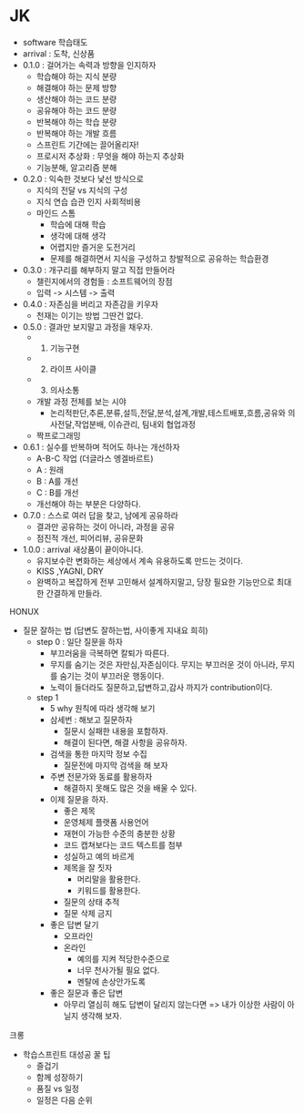 <!-- ---
layout: default
title: D01
parent: Boost
--- -->

# JK
- software 학습태도
- arrival : 도착, 신상품
- 0.1.0 : 걸어가는 속력과 방향을 인지하자
    - 학습해야 하는 지식 분량
    - 해결해야 하는 문제 방향
    - 생산해야 하는 코드 분량
    - 공유해야 하는 코드 분량
    - 반복해야 하는 학습 분량
    - 반복해야 하는 개발 흐름
    - 스프린트 기간에는 끌어올리자! 
    - 프로시저 추상화 : 무엇을 해야 하는지 추상화
    - 기능분해, 알고리즘 분해
- 0.2.0 : 익숙한 것보다 낯선 방식으로
    - 지식의 전달 vs 지식의 구성
    - 지식 연습 습관 인지 사회적비용
    - 마인드 스톰
        - 학습에 대해 학습
        - 생각에 대해 생각
        - 어렵지만 즐거운 도전거리
        - 문제를 해결하면서 지식을 구성하고 창발적으로 공유하는 학습환경
- 0.3.0 : 개구리를 해부하지 말고 직접 만들어라
    - 챌린지에서의 경험들 : 소프트웨어의 장점
    - 입력 -> 시스템 -> 출력
- 0.4.0 : 자존심을 버리고 자존감을 키우자
    - 천재는 이기는 방법 그딴건 없다.
- 0.5.0 : 결과만 보지말고 과정을 채우자.
    - 1. 기능구현
    - 2. 라이프 사이클
    - 3. 의사소통
    - 개발 과정 전체를 보는 시야
        - 논리적판단,추론,분류,설득,전달,분석,설계,개발,테스트배포,흐름,공유와 의사전달,작업분배, 이슈관리, 팀내외 협업과정
    - 짝프로그래밍
- 0.6.1 : 실수를 반복하며 적어도 하나는 개선하자
    - A-B-C 작업 (더글라스 엥겔바르트)
    - A : 원래 
    - B : A를 개선
    - C : B를 개선
    - 개선해야 하는 부분은 다양하다.
- 0.7.0 : 스스로 여러 답을 찾고, 남에게 공유하라
    - 결과만 공유하는 것이 아니라, 과정을 공유
    - 점진적 개선, 피어리뷰, 공유문화
- 1.0.0 : arrival 새상품이 끝이아니다. 
    - 유지보수란 변화하는 세상에서 계속 유용하도록 만드는 것이다.
    - KISS ,YAGNI, DRY
    - 완벽하고 복잡하게 전부 고민해서 설계하지말고, 당장 필요한 기능만으로 최대한 간결하게 만들라.

HONUX
- 질문 잘하는 법 (답변도 잘하는법, 사이좋게 지내요 희히)
    - step 0 : 일단 질문을 하자
        - 부끄러움을 극복하면 칼퇴가 따른다.
        - 무지를 숨기는 것은 자만심,자존심이다. 무지는 부끄러운 것이 아니라, 무지를 숨기는 것이 부끄러운 행동이다.
        - 노력이 들더라도 질문하고,답변하고,감사 까지가 contribution이다.
    - step 1 
        - 5 why 원칙에 따라 생각해 보기
        - 삼세번 : 해보고 질문하자
            - 질문시 실패한 내용을 포함하자.
            - 해결이 된다면, 해결 사항을 공유하자.
        - 검색을 통한 마지막 정보 수집
            - 질문전에 마지막 검색을 해 보자 
        - 주변 전문가와 동료를 활용하자
            - 해결하지 못해도 많은 것을 배울 수 있다.
        - 이제 질문을 하자.
            - 좋은 제목
            - 운영체제 플랫폼 사용언어
            - 재현이 가능한 수준의 충분한 상황
            - 코드 캡쳐보다는 코드 텍스트를 첨부
            - 성실하고 예의 바르게
            - 제목을 잘 짓자
                - 머리말을 활용한다.
                - 키워드를 활용한다.
            - 질문의 상태 추적
            - 질문 삭제 금지
        - 좋은 답변 달기
            - 오프라인
            - 온라인 
                - 예의를 지켜 적당한수준으로
                - 너무 천사가될 필요 없다.
                - 멘탈에 손상안가도록
        - 좋은 질문과 좋은 답변
            - 아무리 열심히 해도 답변이 달리지 않는다면 => 내가 이상한 사람이 아닐지 생각해 보자.

크롱

- 학습스프린트 대성공 꿀 팁
    - 즐겁기
    - 함께 성장하기
    - 품질 vs 일정
    - 일정은 다음 순위

